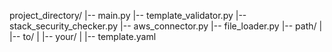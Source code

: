 project_directory/
|-- main.py
|-- template_validator.py
|-- stack_security_checker.py
|-- aws_connector.py
|-- file_loader.py
|-- path/
|   |-- to/
|       |-- your/
|           |-- template.yaml

